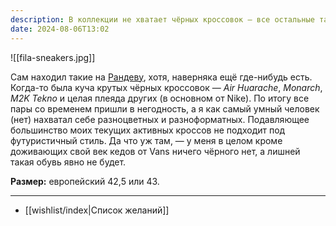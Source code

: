 ```yaml
---
description: В коллекции не хватает чёрных кроссовок — все остальные такие поносились или выкинуты
date: 2024-08-06T13:02
---
```


![[fila-sneakers.jpg]]

Сам находил такие на [Рандеву](https://www.rendez-vous.ru/catalog/male/krossovki/fila_trace_low_chernyy-3309445/), хотя, наверняка ещё где-нибудь есть. Когда-то была куча крутых чёрных кроссовок — *Air Huarache*, *Monarch*, *M2K Tekno* и целая плеяда других (в основном от Nike). По итогу все пары со временем пришли в негодность, а я как самый умный человек (нет) нахватал себе разноцветных и разноформатных. Подавляющее большинство моих текущих активных кроссов не подходит под футуристичный стиль. Да что уж там, — у меня в целом кроме доживающих свой век кедов от Vans ничего чёрного нет, а лишней такая обувь явно не будет.

**Размер:** европейский 42,5 или 43.

---

- [[wishlist/index|Список желаний]]
